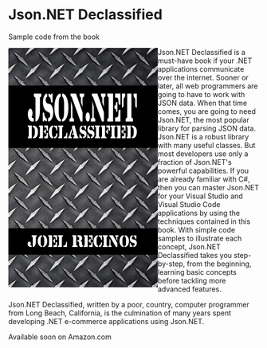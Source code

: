 # Json.NET Declassified
Sample code from the book

<img align="left" width="300" height="481" src="https://raw.githubusercontent.com/JsonNetDeclassified/Code/master/img/cover_300w.jpg">

Json.NET Declassified is a must-have book if your .NET applications communicate over the internet. Sooner or later, all web programmers are going to have to work with JSON data. When that time comes, you are going to need Json.NET, the most popular library for parsing JSON data. Json.NET is a robust library with many useful classes. But most developers use only a fraction of Json.NET's powerful capabilities. If you are already familiar with C#, then you can master Json.NET for your Visual Studio and Visual Studio Code applications by using the techniques contained in this book. With simple code samples to illustrate each concept, Json.NET Declassified takes you step-by-step, from the beginning, learning basic concepts before tackling more advanced features.

Json.NET Declassified, written by a poor, country, computer programmer from Long Beach, California, is the culmination of many years spent developing .NET e-commerce applications using Json.NET.

Available soon on Amazon.com
